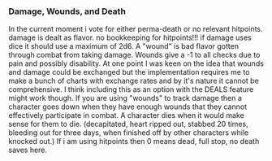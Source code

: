 

### Damage, Wounds, and Death
In the current moment i vote for either perma-death or no relevant hitpoints.
damage is dealt as flavor. no bookkeeping for hitpoints!!!
if damage uses dice it should use a maximum of 2d6.
A "wound" is bad flavor gotten through combat from taking damage. Wounds give a -1 to all checks due to pain and possibly disability.
At one point I was keen on the idea that wounds and damage could be exchanged but the implementation requires me to make a bunch of charts with exchange rates and by it's nature it cannot be comprehensive. I think including this as an option with the DEALS feature might work though.
If you are using "wounds" to track damage then a character goes down when they have enough wounds that they cannot effectively participate in combat. A character dies when it would make sense for them to die. (decapitated, heart ripped out, stabbed 20 times, bleeding out for three days, when finished off by other characters while knocked out.)
If i am using hitpoints then 0 means dead, full stop, no death saves here.